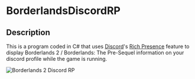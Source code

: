 # BorderlandsDiscordRP

Description
-----------
This is a program coded in C# that uses [Discord](http://discordapp.com/)'s [Rich Presence](https://discordapp.com/rich-presence) feature to display Borderlands 2 / Borderlands: The Pre-Sequel information on your discord profile while the game is running.

![Borderlands 2 Discord RP]()